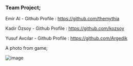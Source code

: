 ### Team Project;
Emir Al - Github Profile : https://github.com/themythia

Kadir Özsoy - Github Profile : https://github.com/kozsoy

Yusuf Avcılar - Github Profile : https://github.com/Argedik

A photo from game; 

![image](https://user-images.githubusercontent.com/72869669/180782212-b753096c-3b88-44b6-b965-a0d4cc662049.png)
